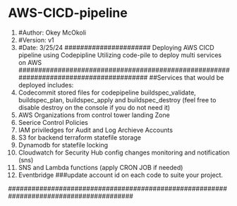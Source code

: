 # AWS-CICD-pipeline
1. #Author: Okey McOkoli
2. #Version: v1
3. #Date: 3/25/24
######################
Deploying AWS  CICD pipeline using Codepipline
Utilizing code-pile to deploy multi services on AWS
#######################################################################################
##Services that would be deployed includes:
1. Codecommit stored files for codepipeline buildspec_validate, buildspec_plan, buildspec_apply and buildspec_destroy (feel free to disable destroy on the console if you do not need it)
2. AWS Organizations from control tower landing Zone
3. Seerice Control Policies
4. IAM priviledges for Audit and Log Archieve Accounts
5. S3 for backend terraform statefile storage
6. Dynamodb for statefile locking
7. Cloudwatch for Security Hub config changes monitoring and notification (sns)
8. SNS and  Lambda functions (apply CRON JOB if needed)
9. Eventbridge
###update account id on each code to suite your project.

########################################################################################

